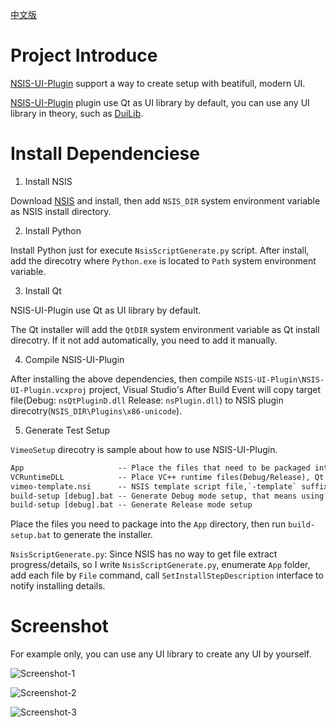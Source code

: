 [中文版](README_ch.md)

# Project Introduce

[NSIS-UI-Plugin](https://github.com/winsoft666/NSIS-UI-Plugin) support a way to create setup with beatifull, modern UI.

[NSIS-UI-Plugin](https://github.com/winsoft666/NSIS-UI-Plugin) plugin use Qt as UI library by default, you can use any UI library in theory, such as [DuiLib](https://github.com/winsoft666/duilib2).

# Install Dependenciese

1. Install NSIS

Download [NSIS](https://nsis.sourceforge.io/Download) and install, then add `NSIS_DIR` system environment variable as NSIS install directory.

2. Install Python

Install Python just for execute `NsisScriptGenerate.py` script. After install, add the direcotry where `Python.exe` is located to `Path` system environment variable.

3. Install Qt

NSIS-UI-Plugin use Qt as UI library by default.

The Qt installer will add the `QtDIR` system environment variable as Qt install direcotry. If it not add automatically, you need to add it manually.

4. Compile NSIS-UI-Plugin

After installing the above dependencies, then compile `NSIS-UI-Plugin\NSIS-UI-Plugin.vcxproj` project, Visual Studio's After Build Event will copy target file(Debug: `nsQtPluginD.dll` Release: `nsPlugin.dll`) to NSIS plugin direcotry(`NSIS_DIR\Plugins\x86-unicode`).

5. Generate Test Setup

`VimeoSetup` direcotry is sample about how to use NSIS-UI-Plugin.

```txt
App                     -- Place the files that need to be packaged into the installer
VCRuntimeDLL            -- Place VC++ runtime files(Debug/Release), Qt compiled with MD mode by default.
vimeo-template.nsi      -- NSIS template script file,`-template` suffix is fixed, can't change. NsisScriptGenerate.py will generate vimeo.nsi based on this template.
build-setup [debug].bat -- Generate Debug mode setup, that means using debug version Qt/NSIS-UI-Plugin.
build-setup [debug].bat -- Generate Release mode setup
```

Place the files you need to package into the `App` directory, then run `build-setup.bat` to generate the installer.


`NsisScriptGenerate.py`:
Since NSIS has no way to get file extract progress/details, so I write `NsisScriptGenerate.py`, enumerate `App` folder, add each file by `File` command, call `SetInstallStepDescription` interface to notify installing details.

# Screenshot

For example only, you can use any UI library to create any UI by yourself.

![Screenshot-1](https://github.com/winsoft666/NSIS-UI-Plugin/blob/master/Screenshot/1.png)

![Screenshot-2](https://github.com/winsoft666/NSIS-UI-Plugin/blob/master/Screenshot/2.png)

![Screenshot-3](https://github.com/winsoft666/NSIS-UI-Plugin/blob/master/Screenshot/3.png)
